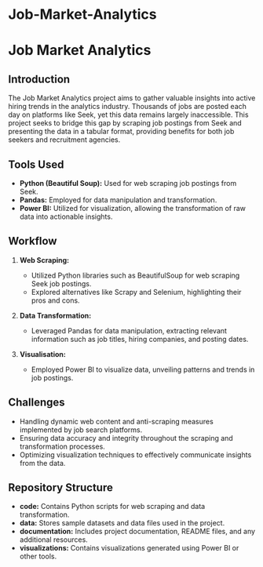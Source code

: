 # Job-Market-Analytics

# Job Market Analytics

## Introduction

The Job Market Analytics project aims to gather valuable insights into active hiring trends in the analytics industry. Thousands of jobs are posted each day on platforms like Seek, yet this data remains largely inaccessible. This project seeks to bridge this gap by scraping job postings from Seek and presenting the data in a tabular format, providing benefits for both job seekers and recruitment agencies.

## Tools Used

- **Python (Beautiful Soup):** Used for web scraping job postings from Seek.
- **Pandas:** Employed for data manipulation and transformation.
- **Power BI:** Utilized for visualization, allowing the transformation of raw data into actionable insights.

## Workflow

1. **Web Scraping:**
   - Utilized Python libraries such as BeautifulSoup for web scraping Seek job postings.
   - Explored alternatives like Scrapy and Selenium, highlighting their pros and cons.

2. **Data Transformation:**
   - Leveraged Pandas for data manipulation, extracting relevant information such as job titles, hiring companies, and posting dates.

3. **Visualisation:**
   - Employed Power BI to visualize data, unveiling patterns and trends in job postings.

## Challenges

- Handling dynamic web content and anti-scraping measures implemented by job search platforms.
- Ensuring data accuracy and integrity throughout the scraping and transformation processes.
- Optimizing visualization techniques to effectively communicate insights from the data.

## Repository Structure

- **code:** Contains Python scripts for web scraping and data transformation.
- **data:** Stores sample datasets and data files used in the project.
- **documentation:** Includes project documentation, README files, and any additional resources.
- **visualizations:** Contains visualizations generated using Power BI or other tools.


